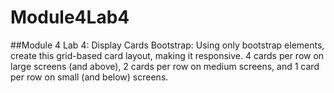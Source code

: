 # Module4Lab4
##Module 4 Lab 4: Display Cards Bootstrap:
Using only bootstrap elements, create this grid-based card layout, making it responsive.
4 cards per row on large screens (and above), 2 cards per row on medium screens, and 1 card per row on small (and below) screens.
